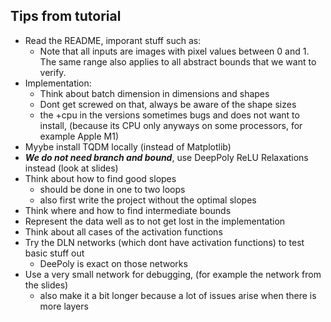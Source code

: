 
## Tips from tutorial
- Read the README, imporant stuff such as:
    - Note that all inputs are images with pixel values between 0 and 1. The same range also applies to all abstract bounds that we want to verify.
- Implementation:
    - Think about batch dimension in dimensions and shapes
    - Dont get screwed on that, always be aware of the shape sizes
    - the +cpu in the versions sometimes bugs and does not want to install, (because its CPU only anyways on some processors, for example Apple M1)
- Myybe install TQDM locally (instead of Matplotlib)
- _**We do not need branch and bound**_, use DeepPoly ReLU Relaxations instead (look at slides)
- Think about how to find good slopes
    - should be done in one to two loops
    - also first write the project without the optimal slopes
- Think where and how to find intermediate bounds
- Represent the data well as to not get lost in the implementation
- Think about all cases of the activation functions
- Try the DLN networks (which dont have activation functions) to test basic stuff out
    - DeePoly is exact on those networks
- Use a very small network for debugging, (for example the network from the slides)
    - also make it a bit longer because a lot of issues arise when there is more layers